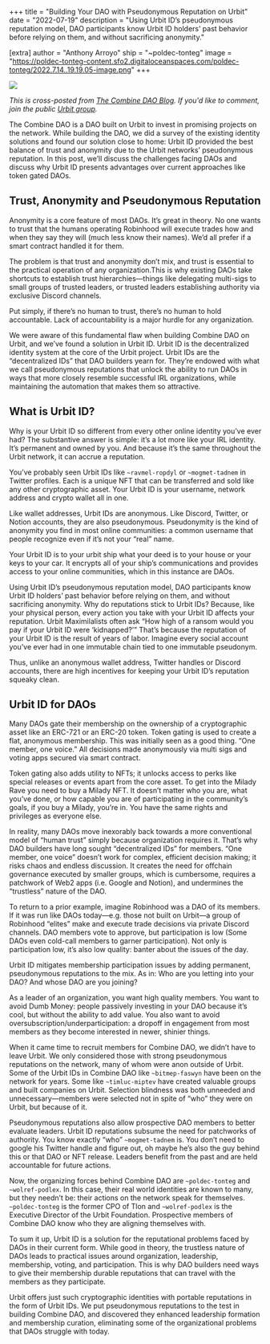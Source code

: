 +++
title = "Building Your DAO with Pseudonymous Reputation on Urbit"
date = "2022-07-19"
description = "Using Urbit ID’s pseudonymous reputation model, DAO participants know Urbit ID holders’ past behavior before relying on them, and without sacrificing anonymity."

[extra]
author = "Anthony Arroyo"
ship = "~poldec-tonteg"
image = "https://poldec-tonteg-content.sfo2.digitaloceanspaces.com/poldec-tonteg/2022.7.14..19.19.05-image.png"
+++

![](https://poldec-tonteg-content.sfo2.digitaloceanspaces.com/poldec-tonteg/2022.7.14..19.19.05-image.png)

_This is cross-posted from [The Combine DAO Blog](https://blog.the-combine.org). If you'd like to comment, join the public [Urbit group](https://urbit.org/groups/~famreb-todmec/the-combine-public)._

The Combine DAO is a DAO built on Urbit to invest in promising projects on the network. While building the DAO, we did a survey of the existing identity solutions and found our solution close to home: Urbit ID provided the best balance of trust and anonymity due to the Urbit networks’ pseudonymous reputation. In this post, we’ll discuss the challenges facing DAOs and discuss why Urbit ID presents advantages over current approaches like token gated DAOs.
 
## Trust, Anonymity and Pseudonymous Reputation
 
Anonymity is a core feature of most DAOs. It’s great in theory. No one wants to trust that the humans operating Robinhood will execute trades how and when they say they will (much less know their names). We’d all prefer if a smart contract handled it for them.
 
The problem is that trust and anonymity don’t mix, and trust is essential to the practical operation of any organization.This is why existing DAOs take shortcuts to establish trust hierarchies—things like delegating multi-sigs to small groups of trusted leaders, or trusted leaders establishing authority via exclusive Discord channels.
 
Put simply, if there’s no human to trust, there’s no human to hold accountable. Lack of accountability is a major hurdle for any organization.
 
We were aware of this fundamental flaw when building Combine DAO on Urbit, and we’ve found a solution in Urbit ID. Urbit ID is the decentralized identity system at the core of the Urbit project. Urbit IDs are the “decentralized IDs” that DAO builders yearn for. They’re endowed with what we call pseudonymous reputations that unlock the ability to run DAOs in ways that more closely resemble successful IRL organizations, while maintaining the automation that makes them so attractive. 
 
## What is Urbit ID? 
 
Why is your Urbit ID so different from every other online identity you’ve ever had? The substantive answer is simple: it’s a lot more like your IRL identity. It’s permanent and owned by you. And because it’s the same throughout the Urbit network, it can accrue a reputation. 
 
You’ve probably seen Urbit IDs like `~ravmel-ropdyl` or `~mogmet-tadnem` in Twitter profiles. Each is a unique NFT that can be transferred and sold like any other cryptographic asset. Your Urbit ID is your username, network address and crypto wallet all in one.

Like wallet addresses, Urbit IDs are anonymous. Like Discord, Twitter, or Notion accounts, they are also pseudonymous. Pseudonymity is the kind of anonymity you find in most online communities: a common username that people recognize even if it’s not your “real” name.

Your Urbit ID is to your urbit ship what your deed is to your house or your keys to your car. It encrypts all of your ship’s communications and provides access to your online communities, which in this instance are DAOs. 

Using Urbit ID’s pseudonymous reputation model, DAO participants know Urbit ID holders’ past behavior before relying on them, and without sacrificing anonymity. Why do reputations stick to Urbit IDs? Because, like your physical person, every action you take with your Urbit ID affects your reputation. Urbit Maximilalists often ask “How high of a ransom would you pay if your Urbit ID were ‘kidnapped?’” That’s because the reputation of your Urbit ID is the result of years of labor. Imagine every social account you’ve ever had in one immutable chain tied to one immutable pseudonym. 
 
Thus, unlike an anonymous wallet address, Twitter handles or Discord accounts, there are high incentives for keeping your Urbit ID’s reputation squeaky clean.
 
## Urbit ID for DAOs
 
Many DAOs gate their membership on the ownership of a cryptographic asset like an ERC-721 or an ERC-20 token. Token gating is used to create a flat, anonymous membership. This was initially seen as a good thing. “One member, one voice.” All decisions made anonymously via multi sigs and voting apps secured via smart contract.
 
Token gating also adds utility to NFTs; it unlocks access to perks like special releases or events apart from the core asset. To get into the Milady Rave you need to buy a Milady NFT. It doesn’t matter who you are, what you’ve done, or how capable you are of participating in the community’s goals, if you buy a Milady, you’re in. You have the same rights and privileges as everyone else. 
 
In reality, many DAOs move inexorably back towards a more conventional model of “human trust” simply because organization requires it. That’s why DAO builders have long sought “decentralized IDs” for members. “One member, one voice” doesn’t work for complex, efficient decision making; it risks chaos and endless discussion. It creates the need for offchain governance executed by smaller groups, which is cumbersome, requires a patchwork of Web2 apps (i.e. Google and Notion), and undermines the “trustless” nature of the DAO. 
 
To return to a prior example, imagine Robinhood was a DAO of its members. If it was run like DAOs today—e.g. those not built on Urbit—a group of Robinhood “elites” make and execute trade decisions via private Discord channels. DAO members vote to approve, but participation is low (Some DAOs even cold-call members to garner participation). Not only is participation low, it’s also low quality: banter about the issues of the day. 
 
Urbit ID mitigates membership participation issues by adding permanent, pseudonymous reputations to the mix. As in: Who are you letting into your DAO? And whose DAO are you joining?

As a leader of an organization, you want high quality members. You want to avoid Dumb Money: people passively investing in your DAO because it’s cool, but without the ability to add value. You also want to avoid oversubscription/underparticipation: a dropoff in engagement from most members as they become interested in newer, shinier things.

When it came time to recruit members for Combine DAO, we didn’t have to leave Urbit. We only considered those with strong pseudonymous reputations on the network, many of whom were anon outside of Urbit. Some of the Urbit IDs in Combine DAO like `~bitmep-faswyn` have been on the network for years. Some like `~timluc-miptev` have created valuable groups and built companies on Urbit. Selection blindness was both unneeded and unnecessary—members were selected not in spite of “who” they were on Urbit, but because of it. 

Pseudonymous reputations also allow prospective DAO members to better evaluate leaders. Urbit ID reputations subsume the need for patchworks of authority. You know exactly “who” `~mogmet-tadnem` is. You don’t need to google his Twitter handle and figure out, oh maybe he’s also the guy behind this or that DAO or NFT release. Leaders benefit from the past and are held accountable for future actions. 
 
Now, the organizing forces behind Combine DAO are `~poldec-tonteg` and `~wolref-podlex`. In this case, their real world identities are known to many, but they needn’t be: their actions on the network speak for themselves. `~poldec-tonteg` is the former CPO of Tlon and `~wolref-podlex` is the Executive Director of the Urbit Foundation. Prospective members of Combine DAO know who they are aligning themselves with.
 
To sum it up, Urbit ID is a solution for the reputational problems faced by DAOs in their current form. While good in theory, the trustless nature of DAOs leads to practical issues around organization, leadership, membership, voting, and participation. This is why DAO builders need ways to give their membership durable reputations that can travel with the members as they participate. 
 
Urbit offers just such cryptographic identities with portable reputations in the form of Urbit IDs. We put pseudonymous reputations to the test in building Combine DAO, and discovered they enhanced leadership formation and membership curation, eliminating some of the organizational problems that DAOs struggle with today.
